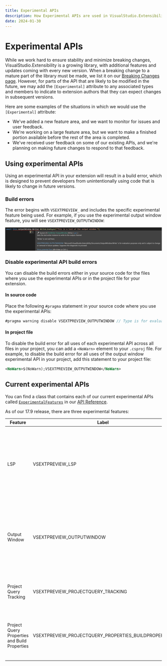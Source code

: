 ```yaml
---
title: Experimental APIs
description: How Experimental APIs are used in VisualStudio.Extensibility
date: 2024-01-30
---
```


# Experimental APIs

While we work hard to ensure stability and minimize breaking changes, VisualStudio.Extensibility is a growing library, with additional features and updates coming with every new version. When a breaking change to a mature part of the library must be made, we list it on our [Breaking Changes page](breaking_changes.md). However, for parts of the API that are likely to be modified in the future, we may add the `[Experimental]` attribute to any associated types and members to indicate to extension authors that they can expect changes in subsequent versions.

Here are some examples of the situations in which we would use the `[Experimental]` attribute:
* We've added a new feature area, and we want to monitor for issues and user feedback.
* We're working on a large feature area, but we want to make a finished portion available before the rest of the area is completed.
* We've received user feedback on some of our existing APIs, and we're planning on making future changes to respond to that feedback.

## Using experimental APIs

Using an experimental API in your extension will result in a build error, which is designed to prevent developers from unintentionally using code that is likely to change in future versions.

### Build errors
The error begins with `VSEXTPREVIEW_` and includes the specific experimental feature being used. For example, if you use the experimental output window feature, you will see `VSEXTPREVIEW_OUTPUTWINDOW`:

![Localization directory structure](./media/experimental_api_error.png)

### Disable experimental API build errors

You can disable the build errors either in your source code for the files where you use the experimental APIs or in the project file for your extension.

#### In source code

Place the following `#pragma` statement in your source code where you use the experimental APIs:

```csharp
#pragma warning disable VSEXTPREVIEW_OUTPUTWINDOW // Type is for evaluation purposes only and is subject to change or removal in future updates.
```

#### In project file

To disable the build error for all uses of each experimental API across all files in your project, you can add a `<NoWarn>` element to your `.csproj` file. For example, to disable the build error for all uses of the output window experimental API in your project, add this statement to your project file:

```xml
<NoWarn>$(NoWarn);VSEXTPREVIEW_OUTPUTWINDOW</NoWarn>
```

## Current experimental APIs

You can find a class that contains each of our current experimental APIs called [`ExperimentalFeatures`](https://learn.microsoft.com/dotnet/api/microsoft.visualstudio.extensibility.experimentalfeatures) in our [API Reference](https://learn.microsoft.com/dotnet/api/microsoft.visualstudio.extensibility).

As of our 17.9 release, there are three experimental features:

| Feature | Label | Description |
|---------|-------|-------------|
| LSP | VSEXTPREVIEW_LSP | LSP support was added with our 17.9 release and we want user feedback to make sure we've got the features needed by extension authors.|
| Output Window | VSEXTPREVIEW_OUTPUTWINDOW | We're updating our output window APIs based on user feedback to provide a simplified way to write to the output window. |
| Project Query Tracking | VSEXTPREVIEW_PROJECTQUERY_TRACKING | We're continuing to update our project query API to add new features|
| Project Query Properties and Build Properties | VSEXTPREVIEW_PROJECTQUERY_PROPERTIES_BUILDPROPERTIES | We're continuing to update our project query API to use updated and accurate terminology. |
